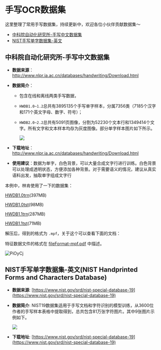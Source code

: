 # 手写OCR数据集

这里整理了常用手写数据集，持续更新中，欢迎各位小伙伴贡献数据集～
- [中科院自动化研究所-手写中文数据集](#中科院自动化研究所-手写中文数据集)
- [NIST手写单字数据集-英文](#NIST手写单字数据集-英文)

<a name="中科院自动化研究所-手写中文数据集"></a>
## 中科院自动化研究所-手写中文数据集
- **数据来源**：http://www.nlpr.ia.ac.cn/databases/handwriting/Download.html
- **数据简介**：
    * 包含在线和离线两类手写数据，
    * `HWDB1.0~1.2`总共有3895135个手写单字样本，分属7356类（7185个汉字和171个英文字母、数字、符号）；
    * `HWDB2.0~2.2`总共有5091页图像，分割为52230个文本行和1349414个文字。所有文字和文本样本均存为灰度图像。部分单字样本图片如下所示。

        ![](../datasets/CASIA_0.jpg)

- **下载地址**：http://www.nlpr.ia.ac.cn/databases/handwriting/Download.html
- **使用建议**：数据为单字，白色背景，可以大量合成文字行进行训练。白色背景可以处理成透明状态，方便添加各种背景。对于需要语义的情况，建议从真实语料出发，抽取单字组成文字行

本例中，林肯使用了一下的数据集：

[HWDB1.0trn](http://www.nlpr.ia.ac.cn/databases/download/feature_data/HWDB1.0trn.zip)(397MB) 

[HWDB1.0tst](http://www.nlpr.ia.ac.cn/databases/download/feature_data/HWDB1.0tst.zip)(98MB) 

[HWDB1.1trn](http://www.nlpr.ia.ac.cn/databases/download/feature_data/HWDB1.1trn.zip)(287MB) 

[HWDB1.1tst](http://www.nlpr.ia.ac.cn/databases/download/feature_data/HWDB1.1tst.zip)(71MB)

解压后，得到的格式为 `.mpf`，关于这个可以查看下面的文档：

特征数据文件的格式在 [fileFormat-mpf.pdf](http://www.nlpr.ia.ac.cn/databases/download/feature_data/FileFormat-mpf.pdf) 中描述。

![PiOyCj](https://oss.images.shujudaka.com/uPic/PiOyCj.png)

<a name="NIST手写单字数据集-英文"></a>
## NIST手写单字数据集-英文(NIST Handprinted Forms and Characters Database)

- **数据来源**: [https://www.nist.gov/srd/nist-special-database-19](https://www.nist.gov/srd/nist-special-database-19)

- **数据简介**: NIST19数据集适用于手写文档和字符识别的模型训练，从3600位作者的手写样本表格中提取得到，总共包含81万张字符图片。其中9张图片示例如下。

    ![](../datasets/nist_demo.png)


- **下载地址**: [https://www.nist.gov/srd/nist-special-database-19](https://www.nist.gov/srd/nist-special-database-19)
